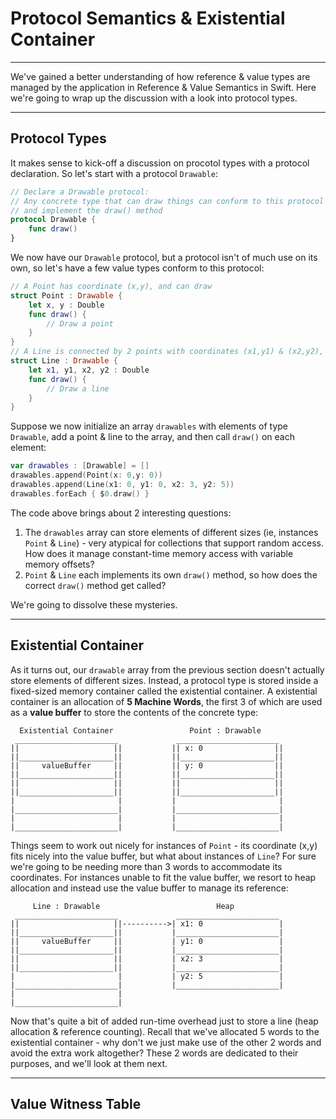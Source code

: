 # Protocol Semantics & Existential Container
---
We've gained a better understanding of how reference & value types are managed by the application in Reference & Value Semantics in Swift. 
Here we're going to wrap up the discussion with a look into protocol types.

---
## Protocol Types
It makes sense to kick-off a discussion on procotol types with a protocol declaration. So let's start with a protocol `Drawable`:
```Swift
// Declare a Drawable protocol: 
// Any concrete type that can draw things can conform to this protocol
// and implement the draw() method
protocol Drawable {
    func draw()
}
```
We now have our `Drawable` protocol, but a protocol isn't of much use on its own, so let's have a few value types conform to this protocol:
```Swift
// A Point has coordinate (x,y), and can draw
struct Point : Drawable {
    let x, y : Double
    func draw() {
        // Draw a point
    }
}
// A Line is connected by 2 points with coordinates (x1,y1) & (x2,y2), and can also draw
struct Line : Drawable {
    let x1, y1, x2, y2 : Double
    func draw() {
        // Draw a line
    }
}
```
Suppose we now initialize an array `drawables` with elements of type `Drawable`, add a point & line to the array, and then call `draw()` on each element:
```Swift
var drawables : [Drawable] = []
drawables.append(Point(x: 0,y: 0))
drawables.append(Line(x1: 0, y1: 0, x2: 3, y2: 5))
drawables.forEach { $0.draw() }
```
The code above brings about 2 interesting questions:
1. The `drawables` array can store elements of different sizes (ie, instances `Point` & `Line`) - very atypical for collections that support random access. How does it manage constant-time memory access with variable memory offsets?
2. `Point` & `Line` each implements its own `draw()` method, so how does the correct `draw()` method get called?

We're going to dissolve these mysteries.

---
## Existential Container

As it turns out, our `drawable` array from the previous section doesn't actually store elements of different sizes. Instead, a protocol type is stored inside a fixed-sized memory container called the existential container. A existential container is an allocation of __5 Machine Words__, the first 3 of which are used as a __value buffer__ to store the contents of the concrete type:

```
  Existential Container                 Point : Drawable
 _______________________             _______________________
||                     ||           || x: 0                ||
||_____________________||           ||_____________________||
||     valueBuffer     ||           || y: 0                ||
||_____________________||           ||_____________________||
||                     ||           ||                     ||
||_____________________||           ||_____________________||
|                       |           |                       |
|_______________________|           |_______________________|
|                       |           |                       |
|_______________________|           |_______________________|

```
Things seem to work out nicely for instances of `Point` - its coordinate (x,y) fits nicely into the value buffer, but what about instances of `Line`? For sure we're going to be needing more than 3 words to accommodate its coordinates. For instances unable to fit the value buffer, we resort to heap allocation and instead use the value buffer to manage its reference:

```
     Line : Drawable                          Heap
 _______________________             _______________________
||                     ||---------->| x1: 0                 |
||_____________________||           |_______________________|
||     valueBuffer     ||           | y1: 0                 |
||_____________________||           |_______________________|
||                     ||           | x2: 3                 |
||_____________________||           |_______________________|
|                       |           | y2: 5                 |
|_______________________|           |_______________________|
|                       |
|_______________________|

```
Now that's quite a bit of added run-time overhead just to store a line (heap allocation & reference counting). Recall that we've allocated 5 words to the existential container - why don't we just make use of the other 2 words and avoid the extra work altogether? These 2 words are dedicated to their purposes, and we'll look at them next.

---
## Value Witness Table
